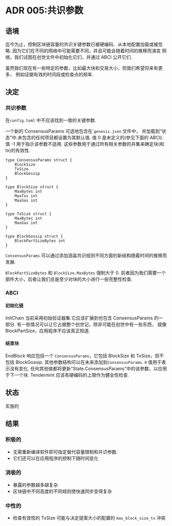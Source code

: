# ADR 005:共识参数

## 语境

迄今为止，控制区块链容量的共识关键参数已被硬编码、从本地配置加载或被忽略.
因为它们在不同的网络中可能需要不同，并且可能会随着时间的推移而演变
网络，我们试图在创世文件中初始化它们，并通过 ABCI 公开它们.

虽然我们现在有一些特定的参数，比如最大块和交易大小，但我们希望将来有更多，
例如证据有效的时间段或检查点的频率.

## 决定

### 共识参数

在`config.toml` 中不应该找到一致的关键参数.

一个新的 ConsensusParams 可选地包含在 `genesis.json` 文件中，
并加载到“状态”中.未包含的任何项目都设置为其默认值.
值 0 是未定义的(参见下面的 ABCI).值 -1 用于指示该参数不适用.
这些参数用于通过所有相关参数的并集来确定块(和 tx)的有效性.

```
type ConsensusParams struct {
    BlockSize
    TxSize
    BlockGossip
}

type BlockSize struct {
    MaxBytes int
    MaxTxs int
    MaxGas int
}

type TxSize struct {
    MaxBytes int
    MaxGas int
}

type BlockGossip struct {
    BlockPartSizeBytes int
}
```

`ConsensusParams` 可以通过添加涵盖共识规则不同方面的新结构随着时间的推移而发展.

`BlockPartSizeBytes` 和 `BlockSize.MaxBytes` 强制大于 0.
前者因为我们需要一个部件大小，后者让我们总是至少对块的大小进行一些完整性检查.

### ABCI

#### 初始化链

InitChain 当前采用初始验证器集.它应该扩展到也包含 ConsensusParams 的一部分.
有一些情况可以让它占据整个创世记，除非可能在创世中有一些东西，
就像 BlockPartSize，应用程序不应该真正知道.

#### 结束块

EndBlock 响应包括一个 `ConsensusParams`，它包括 BlockSize 和 TxSize，但不包括 BlockGossip.
其他参数结构可以在未来添加到`ConsensusParams`.
`0` 值用于表示没有变化.
任何其他值都将更新“State.ConsensusParams”中的该参数，以应用于下一个块.
Tendermint 应该有硬编码的上限作为健全性检查.

## 状态

实施的

## 结果

### 积极的

- 无需重新编译软件即可指定替代容量限制和共识参数.
- 它们还可以在应用程序的控制下随时间变化

### 消极的

- 暴露的参数越多越复杂
- 区块链中不同高度的不同规则使快速同步变得复杂

### 中性的

- 检查有效性的 TxSize 可能与决定提案大小的配置的 `max_block_size_tx` 冲突
